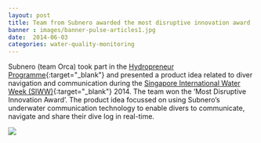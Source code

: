 ```yaml
---
layout: post
title: Team from Subnero awarded the most disruptive innovation award
banner : images/banner-pulse-articles1.jpg
date:  2014-06-03
categories: water-quality-monitoring
---
```


Subnero (team Orca) took part in the [Hydropreneur Programme](http://www.hydropreneur.com){:target="_blank"} and presented a product idea related to diver navigation and communication during the [Singapore International Water Week (SIWW)](http://www.siww.com.sg){:target="_blank"} 2014. The team won the ‘Most Disruptive Innovation Award’.  The product idea focussed on using Subnero’s underwater communication technology to enable divers to communicate, navigate and share their dive log in real-time.

![]({{site.baseurl}}/images/pulse-hydropreneur.jpg)
